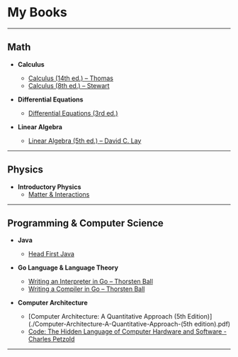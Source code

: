 #  My Books 

---

## Math 

- **Calculus**
  - [Calculus (14th ed.) – Thomas](./Calculus14thEdition-Thomas.pdf)
  - [Calculus (8th ed.) – Stewart](./Calculus8thEdition-JamesStewart.pdf)

- **Differential Equations**
  - [Differential Equations (3rd ed.)](./DifferentialEquations3rd.pdf)

- **Linear Algebra**
  - [Linear Algebra (5th ed.) – David C. Lay](./LinearAlgebra5th-DavidCLay.pdf)

---

## Physics 

- **Introductory Physics**
  - [Matter & Interactions](./Matter&Interactions-4th.pdf)

---

## Programming & Computer Science

- **Java**
  - [Head First Java](./Head-First-Java.pdf)

- **Go Language & Language Theory**
  - [Writing an Interpreter in Go – Thorsten Ball](./WritingAnInterpreterInGo-ThorstenBall.pdf)  
  - [Writing a Compiler in Go – Thorsten Ball](./WritingACompilerInGo-ThorstenBall.pdf)

- **Computer Architecture**
  - [Computer Architecture: A Quantitative Approach (5th Edition)](./Computer-Architecture-A-Quantitative-Approach-(5th edition).pdf)  
  - [Code: The Hidden Language of Computer Hardware and Software - Charles Petzold](./Charles-Petzold-Code-The-Hidden-Language-of-Computer-Hardware-and-Software.pdf)

---

